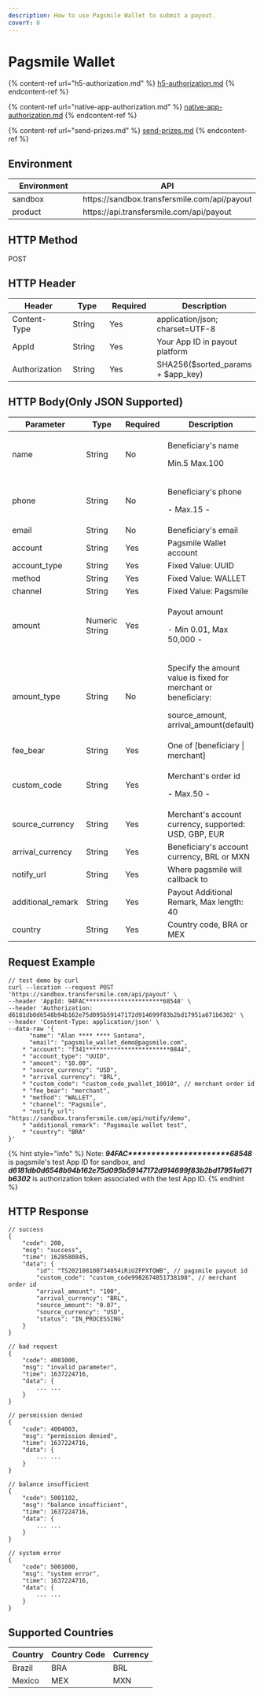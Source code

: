 ```yaml
---
description: How to use Pagsmile Wallet to submit a payout.
coverY: 0
---
```


# Pagsmile Wallet

{% content-ref url="h5-authorization.md" %}
[h5-authorization.md](h5-authorization.md)
{% endcontent-ref %}

{% content-ref url="native-app-authorization.md" %}
[native-app-authorization.md](native-app-authorization.md)
{% endcontent-ref %}

{% content-ref url="send-prizes.md" %}
[send-prizes.md](send-prizes.md)
{% endcontent-ref %}

## Environment

<table><thead><tr><th width="178.33365608328495">Environment</th><th>API</th></tr></thead><tbody><tr><td>sandbox</td><td>https://sandbox.transfersmile.com/api/payout</td></tr><tr><td>product</td><td>https://api.transfersmile.com/api/payout</td></tr></tbody></table>

## HTTP Method

POST

## HTTP Header

<table><thead><tr><th width="150">Header</th><th width="150">Type</th><th width="150">Required</th><th>Description</th></tr></thead><tbody><tr><td>Content-Type</td><td>String</td><td>Yes</td><td>application/json; charset=UTF-8</td></tr><tr><td>AppId</td><td>String</td><td>Yes</td><td>Your App ID in payout platform</td></tr><tr><td>Authorization</td><td>String</td><td>Yes</td><td>SHA256($sorted_params + $app_key)</td></tr></tbody></table>

## HTTP Body(Only JSON Supported)

<table><thead><tr><th width="161.4068079857687">Parameter</th><th width="156.44870898216672">Type</th><th width="168.02484649863064">Required</th><th>Description</th></tr></thead><tbody><tr><td>name</td><td>String</td><td>No</td><td><p>Beneficiary's name</p><p>Min.5 Max.100 </p></td></tr><tr><td>phone</td><td>String</td><td>No</td><td><p>Beneficiary's phone</p><p>- Max.15 -</p></td></tr><tr><td>email</td><td>String</td><td>No</td><td>Beneficiary's email</td></tr><tr><td>account</td><td>String</td><td>Yes</td><td>Pagsmile Wallet account</td></tr><tr><td>account_type</td><td>String</td><td>Yes</td><td>Fixed Value: UUID</td></tr><tr><td>method</td><td>String</td><td>Yes</td><td>Fixed Value: WALLET</td></tr><tr><td>channel</td><td>String</td><td>Yes</td><td>Fixed Value: Pagsmile</td></tr><tr><td>amount</td><td>Numeric String</td><td>Yes</td><td><p>Payout amount</p><p>- Min 0.01, Max 50,000 -</p></td></tr><tr><td>amount_type</td><td>String</td><td>No</td><td><p>Specify the amount value is fixed for merchant or beneficiary:</p><p>source_amount, arrival_amount(default) </p></td></tr><tr><td>fee_bear</td><td>String</td><td>Yes</td><td>One of [beneficiary | merchant]</td></tr><tr><td>custom_code</td><td>String</td><td>Yes</td><td><p>Merchant's order id</p><p>- Max.50 -</p></td></tr><tr><td>source_currency</td><td>String</td><td>Yes</td><td>Merchant's account currency, supported: USD, GBP, EUR</td></tr><tr><td>arrival_currency</td><td>String</td><td>Yes</td><td>Beneficiary's account currency, BRL or MXN</td></tr><tr><td>notify_url</td><td>String</td><td>Yes</td><td>Where pagsmile will callback to</td></tr><tr><td>additional_remark</td><td>String</td><td>Yes</td><td>Payout Additional Remark, Max length: 40 </td></tr><tr><td>country</td><td>String</td><td>Yes</td><td>Country code, BRA or MEX</td></tr></tbody></table>

## Request Example

```
// test demo by curl
curl --location --request POST 'https://sandbox.transfersmile.com/api/payout' \
--header 'AppId: 94FAC**********************68548' \
--header 'Authorization: d6181db0d6548b94b162e75d095b59147172d914699f83b2bd17951a671b6302' \
--header 'Content-Type: application/json' \
--data-raw '{
      "name": "Alan **** **** Santana",
      "email": "pagsmile_wallet_demo@pagsmile.com",
    * "account": "f341************************0844",
    * "account_type": "UUID",
    * "amount": "10.00",
    * "source_currency": "USD",
    * "arrival_currency": "BRL",
    * "custom_code": "custom_code_pwallet_10010", // merchant order id
    * "fee_bear": "merchant",
    * "method": "WALLET",
    * "channel": "Pagsmile",
    * "notify_url": "https://sandbox.transfersmile.com/api/notify/demo",
    * "additional_remark": "Pagsmaile wallet test",
    * "country": "BRA"
}'
```

{% hint style="info" %}
Note:  _**94FAC\*\*\*\*\*\*\*\*\*\*\*\*\*\*\*\*\*\*\*\*\*\*68548**_ is pagsmile's test App ID for sandbox, and _**d6181db0d6548b94b162e75d095b59147172d914699f83b2bd17951a671b6302**_ is authorization token associated with the test App ID.
{% endhint %}

## HTTP Response

```
// success
{
    "code": 200,
    "msg": "success",
    "time": 1628580845,
    "data": {
        "id": "TS202108100734054iRiUZFPXfQWB", // pagsmile payout id
        "custom_code": "custom_code9982674851738108", // merchant order id
        "arrival_amount": "100",
        "arrival_currency": "BRL",
        "source_amount": "0.07",
        "source_currency": "USD",
        "status": "IN_PROCESSING"
    }
}
```

```
// bad request
{
    "code": 4001000,
    "msg": "invalid parameter",
    "time": 1637224716,
    "data": {
        ... ...
    }
}
```

```
// persmission denied
{
    "code": 4004003,
    "msg": "permission denied",
    "time": 1637224716,
    "data": {
        ... ...
    }
}
```

```
// balance insufficient
{
    "code": 5001102,
    "msg": "balance insufficient",
    "time": 1637224716,
    "data": {
        ... ...
    }
}
```

```
// system error
{
    "code": 5001000,
    "msg": "system error",
    "time": 1637224716,
    "data": {
        ... ...
    }
}
```

## Supported Countries

| Country | Country Code | Currency |
| ------- | ------------ | -------- |
| Brazil  | BRA          | BRL      |
| Mexico  | MEX          | MXN      |

